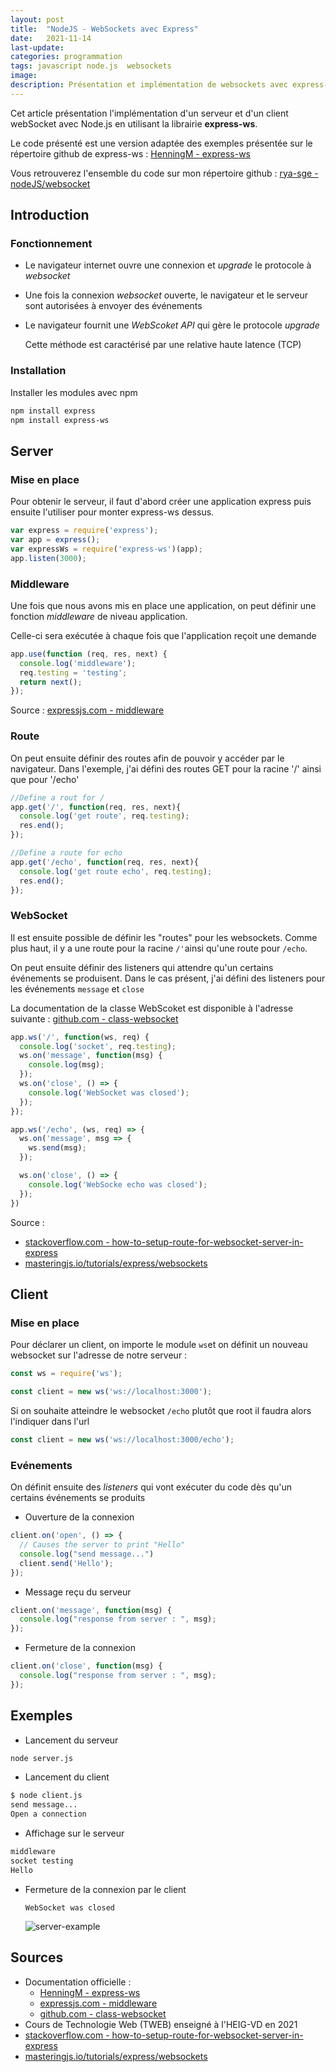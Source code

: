 ```yaml
---
layout: post
title:  "NodeJS - WebSockets avec Express"
date:   2021-11-14
last-update: 
categories: programmation
tags: javascript node.js  websockets
image:
description: Présentation et implémentation de websockets avec express-ws
---
```


Cet article présentation l'implémentation d'un serveur et d'un client webSocket avec Node.js en utilisant la librairie **express-ws**.

Le code présenté est une version adaptée des exemples présentée sur le répertoire github de express-ws : [HenningM - express-ws](https://github.com/HenningM/express-ws)

Vous retrouverez l'ensemble du code sur mon répertoire github : [rya-sge - nodeJS/websocket](https://github.com/rya-sge/AD-ressources/tree/master/programmation/nodeJS/websocket)



## Introduction

### Fonctionnement

- Le navigateur internet ouvre une connexion et *upgrade* le protocole à *websocket*

- Une fois la connexion *websocket* ouverte, le navigateur et le serveur sont autorisées à envoyer des événements

- Le navigateur fournit une *WebScoket API* qui gère le protocole *upgrade*

  Cette méthode est caractérisé par une relative haute latence (TCP)

### Installation

Installer les modules avec npm

```bash
npm install express
npm install express-ws
```

## Server



### Mise en place

Pour obtenir le serveur, il faut d'abord créer une application express puis ensuite l'utiliser pour monter express-ws dessus.

```javascript
var express = require('express');
var app = express();
var expressWs = require('express-ws')(app);
app.listen(3000);
```



### Middleware

Une fois que nous avons mis en place une application, on peut définir une fonction *middleware* de niveau application.

Celle-ci sera exécutée à chaque fois que l'application reçoit une demande

```javascript
app.use(function (req, res, next) {
  console.log('middleware');
  req.testing = 'testing';
  return next();
});
```

Source : [expressjs.com - middleware](https://expressjs.com/fr/guide/using-middleware.html)

### Route

On peut ensuite définir des routes afin de pouvoir y accéder par le navigateur. Dans l'exemple, j'ai défini des routes GET pour la racine '/' ainsi que pour '/echo'

```javascript
//Define a rout for /
app.get('/', function(req, res, next){
  console.log('get route', req.testing);
  res.end();
});

//Define a route for echo
app.get('/echo', function(req, res, next){
  console.log('get route echo', req.testing);
  res.end();
});
```



### WebSocket

Il est ensuite possible de définir les "routes" pour les websockets. Comme plus haut, il y a une route pour la racine `/'`ainsi qu'une route pour `/echo`.

On peut ensuite définir des listeners qui attendre qu'un certains événements se produisent. Dans le cas présent, j'ai défini des listeners pour les  événements `message` et `close`



La documentation de la classe WebScoket est disponible à l'adresse suivante : [github.com - class-websocket](https://github.com/websockets/ws/blob/master/doc/ws.md#class-websocket)



```javascript
app.ws('/', function(ws, req) {
  console.log('socket', req.testing);
  ws.on('message', function(msg) {
    console.log(msg);
  });
  ws.on('close', () => {
    console.log('WebSocket was closed');
  });
});

app.ws('/echo', (ws, req) => {
  ws.on('message', msg => {
    ws.send(msg);
  });

  ws.on('close', () => {
    console.log('WebSocke echo was closed');
  });
})

```

Source :

-  [stackoverflow.com - how-to-setup-route-for-websocket-server-in-express](https://stackoverflow.com/questions/22429744/how-to-setup-route-for-websocket-server-in-express)
- [masteringjs.io/tutorials/express/websockets](https://masteringjs.io/tutorials/express/websockets)

## Client

### Mise en place

Pour déclarer un client, on importe le module `ws`et on définit un nouveau websocket sur l'adresse de notre serveur :

```javascript
const ws = require('ws');

const client = new ws('ws://localhost:3000');
```

Si on souhaite atteindre le websocket `/echo` plutôt que root il faudra alors l'indiquer dans l'url

```javascript
const client = new ws('ws://localhost:3000/echo');
```

### Evénements

On définit ensuite des *listeners* qui vont exécuter  du code dès qu'un certains événements se produits

- Ouverture de la connexion

```javascript
client.on('open', () => {
  // Causes the server to print "Hello"
  console.log("send message...")
  client.send('Hello');
});
```

- Message reçu du serveur

```javascript
client.on('message', function(msg) {
  console.log("response from server : ", msg);
});
```

- Fermeture de la connexion

```javascript
client.on('close', function(msg) {
  console.log("response from server : ", msg);
});
```

## Exemples

- Lancement du serveur 

```bash
node server.js
```

- Lancement du client

```bash
$ node client.js
send message...
Open a connection

```

- Affichage sur le serveur

```bash
middleware
socket testing
Hello
```

- Fermeture de la connexion par le client

  ```
  WebSocket was closed
  ```

  ![server-example]({{site.url_complet}}/assets/article/programmation/nodeJS/websocket/server-example.PNG)

## Sources

- Documentation officielle :
  - [HenningM - express-ws](https://github.com/HenningM/express-ws)
  - [expressjs.com - middleware](https://expressjs.com/fr/guide/using-middleware.html)
  - [github.com - class-websocket](https://github.com/websockets/ws/blob/master/doc/ws.md#class-websocket)
- Cours de Technologie Web (TWEB) enseigné à l'HEIG-VD en 2021
-  [stackoverflow.com - how-to-setup-route-for-websocket-server-in-express](https://stackoverflow.com/questions/22429744/how-to-setup-route-for-websocket-server-in-express)
- [masteringjs.io/tutorials/express/websockets](https://masteringjs.io/tutorials/express/websockets)